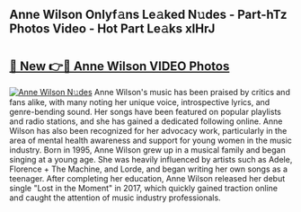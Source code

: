 ## Anne Wilson Onlyf𝚊ns Le𝚊ked N𝚞des - Part-hTz Photos Video - Hot Part Le𝚊ks xlHrJ

# <h2><a href="http://ab27665.deff.icu/?id=Anne+Wilson">🔗 New 👉🔴 Anne Wilson VIDEO Photos</a></h2>

[![Anne Wilson N𝚞des](https://i.imgur.com/rIISA9y.gif)](http://ab27665.deff.icu/?id=Anne+Wilson)
Anne Wilson's music has been praised by critics and fans alike, with many noting her unique voice, introspective lyrics, and genre-bending sound. Her songs have been featured on popular playlists and radio stations, and she has gained a dedicated following online. Anne Wilson has also been recognized for her advocacy work, particularly in the area of mental health awareness and support for young women in the music industry. Born in 1995, Anne Wilson grew up in a musical family and began singing at a young age. She was heavily influenced by artists such as Adele, Florence + The Machine, and Lorde, and began writing her own songs as a teenager. After completing her education, Anne Wilson released her debut single "Lost in the Moment" in 2017, which quickly gained traction online and caught the attention of music industry professionals.
